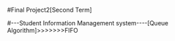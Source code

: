 #Final Project2[Second Term]

#---Student Information Management system----[Queue Algorithm]>>>>>>>FIFO
